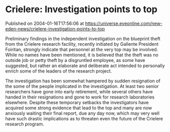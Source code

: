 # Crielere: Investigation points to top
Published on 2004-01-16T17:56:06 at https://universe.eveonline.com/new-eden-news/crielere-investigation-points-to-top

Preliminary findings in the independent investigation on the blueprint theft from the Crielere research facility, recently initiated by Gallente President Foiritan, strongly indicate that personnel at the very top may be involved. While no names have been mentioned, it is believed that the theft was no outside job or petty theft by a disgruntled employee, as some have suggested, but rather an elaborate and deliberate act intended to personally enrich some of the leaders of the research project.  
  
The investigation has been somewhat hampered by sudden resignation of the some of the people implicated in the investigation. At least two senior researchers have gone into early retirement, while several others have handed in their resignations and gone to work for research laboratories elsewhere. Despite these temporary setbacks the investigators have acquired some strong evidence that lead to the top and many are now anxiously waiting their final report, due any day now, which may very well have such drastic implications as to threaten even the future of the Crielere research program.
